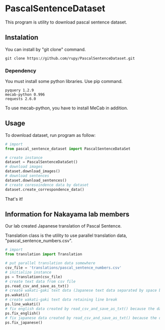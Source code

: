 # PascalSentenceDataset

This program is utility to download pascal sentence dataset.

## Instalation

You can install by "git clone" command.

```
git clone https://github.com/rupy/PascalSentenceDataset.git
```

### Dependency

You must install some python libraries. Use pip command.

```
pyquery 1.2.9
mecab-python 0.996
requests 2.6.0
```

To use mecab-python, you have to install MeCab in addition.

## Usage

To download dataset, run program as follow:
```python
# import
from pascal_sentence_dataset import PascalSentenceDataSet

# create instance
dataset = PascalSentenceDataSet()
# download images
dataset.download_images()
# download sentences
dataset.download_sentences()
# create coresoindence data by dataset
dataset.create_correspondence_data()
```

That's it!

## Information for Nakayama lab members

Our lab created Japanese translation of Pascal Sentence.

Translation class is the utility to use parallel translation data, "pascal_sentence_numbers.csv".

```python
# import
from translation import Translation

# put parallel translation data somewhere
csv_file = 'translations/pascal_sentence_numbers.csv'
# initialize instance
ps = Translation(csv_file)
# create text data from csv file
ps.read_csv_and_save_as_txt()
# create wakati-gaki text data (Japanese text data separated by space between each word).
ps.wakati()
# create wakati-gaki text data retaining line break
ps.line_wakati()
# fix english data created by read_csv_and_save_as_txt() because the data contains weird line break
ps.fix_english()
# fix japanese data created by read_csv_and_save_as_txt() because the data contains weird line break
ps.fix_japanese()
```


